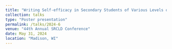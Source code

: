 ```yaml
---
title: "Writing Self-efficacy in Secondary Students of Various Levels of Language Proficiencies"
collection: talks
type: "Poster presentation"
permalink: /talks/2024-6
venue: "44th Annual SRCLD Conference"
date: May 31, 2024
location: "Madison, WI"
---
```

